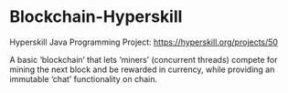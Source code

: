 # Blockchain-Hyperskill

Hyperskill Java Programming Project: https://hyperskill.org/projects/50

A basic ‘blockchain’ that lets ‘miners’ (concurrent threads) compete for mining the next block and be rewarded in currency, while providing an immutable ‘chat’ functionality on chain.
